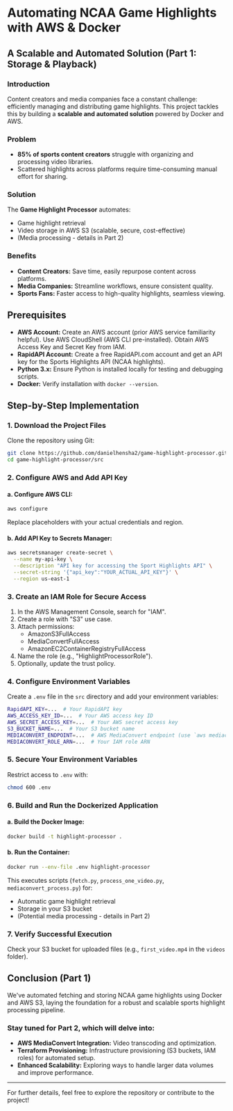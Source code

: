 # Automating NCAA Game Highlights with AWS & Docker

## A Scalable and Automated Solution (Part 1: Storage & Playback)

### Introduction
Content creators and media companies face a constant challenge: efficiently managing and distributing game highlights. This project tackles this by building a **scalable and automated solution** powered by Docker and AWS.

### Problem
- **85% of sports content creators** struggle with organizing and processing video libraries.
- Scattered highlights across platforms require time-consuming manual effort for sharing.

### Solution
The **Game Highlight Processor** automates:
- Game highlight retrieval
- Video storage in AWS S3 (scalable, secure, cost-effective)
- (Media processing - details in Part 2)

### Benefits
- **Content Creators:** Save time, easily repurpose content across platforms.
- **Media Companies:** Streamline workflows, ensure consistent quality.
- **Sports Fans:** Faster access to high-quality highlights, seamless viewing.

## Prerequisites
- **AWS Account:** Create an AWS account (prior AWS service familiarity helpful). Use AWS CloudShell (AWS CLI pre-installed). Obtain AWS Access Key and Secret Key from IAM.
- **RapidAPI Account:** Create a free RapidAPI.com account and get an API key for the Sports Highlights API (NCAA highlights).
- **Python 3.x:** Ensure Python is installed locally for testing and debugging scripts.
- **Docker:** Verify installation with `docker --version`.

## Step-by-Step Implementation

### 1. Download the Project Files
Clone the repository using Git:
```bash
git clone https://github.com/danielhensha2/game-highlight-processor.git
cd game-highlight-processor/src
```

### 2. Configure AWS and Add API Key
#### a. Configure AWS CLI:
```bash
aws configure
```
Replace placeholders with your actual credentials and region.

#### b. Add API Key to Secrets Manager:
```bash
aws secretsmanager create-secret \
  --name my-api-key \
  --description "API key for accessing the Sport Highlights API" \
  --secret-string '{"api_key":"YOUR_ACTUAL_API_KEY"}' \
  --region us-east-1
```

### 3. Create an IAM Role for Secure Access
1. In the AWS Management Console, search for "IAM".
2. Create a role with "S3" use case.
3. Attach permissions:
   - AmazonS3FullAccess
   - MediaConvertFullAccess
   - AmazonEC2ContainerRegistryFullAccess
4. Name the role (e.g., "HighlightProcessorRole").
5. Optionally, update the trust policy.

### 4. Configure Environment Variables
Create a `.env` file in the `src` directory and add your environment variables:
```bash
RapidAPI_KEY=...  # Your RapidAPI key
AWS_ACCESS_KEY_ID=...  # Your AWS access key ID
AWS_SECRET_ACCESS_KEY=...  # Your AWS secret access key
S3_BUCKET_NAME=...  # Your S3 bucket name
MEDIACONVERT_ENDPOINT=...  # AWS MediaConvert endpoint (use `aws mediaconvert describe-endpoints`)
MEDIACONVERT_ROLE_ARN=...  # Your IAM role ARN
```

### 5. Secure Your Environment Variables
Restrict access to `.env` with:
```bash
chmod 600 .env
```

### 6. Build and Run the Dockerized Application
#### a. Build the Docker Image:
```bash
docker build -t highlight-processor .
```
#### b. Run the Container:
```bash
docker run --env-file .env highlight-processor
```
This executes scripts (`fetch.py`, `process_one_video.py`, `mediaconvert_process.py`) for:
- Automatic game highlight retrieval
- Storage in your S3 bucket
- (Potential media processing - details in Part 2)

### 7. Verify Successful Execution
Check your S3 bucket for uploaded files (e.g., `first_video.mp4` in the `videos` folder).

## Conclusion (Part 1)
We've automated fetching and storing NCAA game highlights using Docker and AWS S3, laying the foundation for a robust and scalable sports highlight processing pipeline.

### Stay tuned for Part 2, which will delve into:
- **AWS MediaConvert Integration:** Video transcoding and optimization.
- **Terraform Provisioning:** Infrastructure provisioning (S3 buckets, IAM roles) for automated setup.
- **Enhanced Scalability:** Exploring ways to handle larger data volumes and improve performance.

---

For further details, feel free to explore the repository or contribute to the project!

